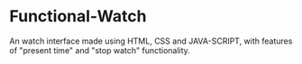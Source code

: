# Functional-Watch
An watch interface made using HTML, CSS and JAVA-SCRIPT, with features of "present time" and "stop watch" functionality.
